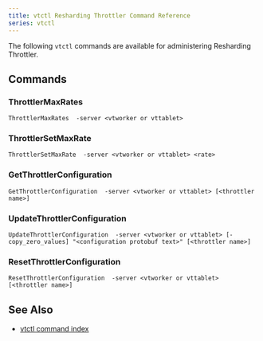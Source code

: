 ```yaml
---
title: vtctl Resharding Throttler Command Reference
series: vtctl
---
```


The following `vtctl` commands are available for administering Resharding Throttler.

## Commands

### ThrottlerMaxRates

```
ThrottlerMaxRates  -server <vtworker or vttablet>
```

### ThrottlerSetMaxRate

```
ThrottlerSetMaxRate  -server <vtworker or vttablet> <rate>
```

### GetThrottlerConfiguration

```
GetThrottlerConfiguration  -server <vtworker or vttablet> [<throttler name>]
```

### UpdateThrottlerConfiguration

```
UpdateThrottlerConfiguration  -server <vtworker or vttablet> [-copy_zero_values] "<configuration protobuf text>" [<throttler name>]
```

### ResetThrottlerConfiguration

```
ResetThrottlerConfiguration  -server <vtworker or vttablet> [<throttler name>]
```


## See Also

* [vtctl command index](../../vtctl)
